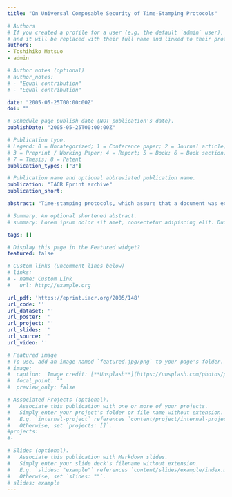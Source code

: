 ```yaml
---
title: "On Universal Composable Security of Time-Stamping Protocols"

# Authors
# If you created a profile for a user (e.g. the default `admin` user), write the username (folder name) here
# and it will be replaced with their full name and linked to their profile.
authors:
- Toshihiko Matsuo
- admin

# Author notes (optional)
# author_notes:
# - "Equal contribution"
# - "Equal contribution"

date: "2005-05-25T00:00:00Z"
doi: ""

# Schedule page publish date (NOT publication's date).
publishDate: "2005-05-25T00:00:00Z"

# Publication type.
# Legend: 0 = Uncategorized; 1 = Conference paper; 2 = Journal article;
# 3 = Preprint / Working Paper; 4 = Report; 5 = Book; 6 = Book section;
# 7 = Thesis; 8 = Patent
publication_types: ["3"]

# Publication name and optional abbreviated publication name.
publication: "IACR Eprint archive"
publication_short:

abstract: "Time-stamping protocols, which assure that a document was existed at a certain time, are applied to some useful and practical applications such as electronic patent applications and so on. There are two major time-stamping protocols, the simple protocol and the linking protocol. In the former, a time-stamp authority issues a time-stamp token that is the digital signature of the concatenated value of a hashed message and the present time. In the latter, the time-stamp authority issues a time-stamp token that is the hash value of the concatenated value of a hashed message and the previous hash value. Although security requirements and analysis for above time-stamping protocols has been discussed, there are no strict cryptographic security notions for them. In this paper, we reconsider the security requirements for time-stamping protocols and define security notions for them, in a universally composable security sense, which was proposed by Canetti. We also show that these notions can be achieved using combinations of a secure key exchange protocol, a secure symmetric encryption scheme, and a secure digital signature scheme."

# Summary. An optional shortened abstract.
# summary: Lorem ipsum dolor sit amet, consectetur adipiscing elit. Duis posuere tellus ac convallis placerat. Proin tincidunt magna sed ex sollicitudin condimentum.

tags: []

# Display this page in the Featured widget?
featured: false

# Custom links (uncomment lines below)
# links:
# - name: Custom Link
#   url: http://example.org

url_pdf: 'https://eprint.iacr.org/2005/148'
url_code: ''
url_dataset: ''
url_poster: ''
url_project: ''
url_slides: ''
url_source: ''
url_video: ''

# Featured image
# To use, add an image named `featured.jpg/png` to your page's folder.
# image:
#  caption: 'Image credit: [**Unsplash**](https://unsplash.com/photos/pLCdAaMFLTE)'
#  focal_point: ""
#  preview_only: false

# Associated Projects (optional).
#   Associate this publication with one or more of your projects.
#   Simply enter your project's folder or file name without extension.
#   E.g. `internal-project` references `content/project/internal-project/index.md`.
#   Otherwise, set `projects: []`.
#projects:
#-

# Slides (optional).
#   Associate this publication with Markdown slides.
#   Simply enter your slide deck's filename without extension.
#   E.g. `slides: "example"` references `content/slides/example/index.md`.
#   Otherwise, set `slides: ""`.
# slides: example
---
```

